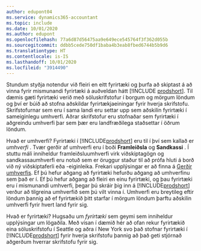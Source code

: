 ```yaml
---
author: edupont04
ms.service: dynamics365-accountant
ms.topic: include
ms.date: 10/01/2020
ms.author: edupont
ms.openlocfilehash: 77a6d87d56475aa9e649ece545764f3f362d055b
ms.sourcegitcommit: ddbb5cede750df1baba4b3eab8fbed6744b5b9d6
ms.translationtype: HT
ms.contentlocale: is-IS
ms.lasthandoff: 10/01/2020
ms.locfileid: "3914490"
---
```

Stundum styðja notendur við fleiri en eitt fyrirtæki og þurfa að skiptast á að vinna fyrir mismunandi fyrirtæki á auðveldan hátt [!INCLUDE [prodshort](prodshort.md)]. Til dæmis gæti fyrirtæki verið með söluskrifstofur í borgum og mörgum löndum og því er búið að stofna aðskildar fyrirtækjaeiningar fyrir hverja skrifstofu. Skrifstofurnar sem eru í sama landi eru settar upp sem aðskilin fyrirtæki í sameiginlegu umhverfi. Aðrar skrifstofur eru stofnaðar sem fyrirtæki í aðgreindu umhverfi þar sem þær eru landfræðilega staðsettar í öðrum löndum.  

Hvað er umhverfi? Fyrirtæki í [!INCLUDE[prodshort](prodshort.md)] eru til í því sem kallað er *umhverfi* . Tvær gerðir af umhverfi eru í boði **Framleiðsla** og **Sandkassi** . Í stuttu máli inniheldur framleiðsluumhverfi virk viðskiptagögn og sandkassaumhverfi eru notuð sem er öruggur staður til að prófa hluti á borð við ný viðskiptaferli eða -eiginleika. Frekari upplýsingar er að finna á [Gerðir umhverfis](/dynamics365/business-central/dev-itpro/administration/tenant-admin-center-environments#types-of-environments). Ef þú hefur aðgang að fyrirtæki hefurðu aðgang að umhverfinu sem það er í. Ef þú hefur aðgang að fleiri en einu fyrirtæki, og þau fyrirtæki eru í mismunandi umhverfi, þegar þú skráir þig inn á [!INCLUDE[prodshort](prodshort.md)] verður að tilgreina umhverfið sem þú vilt vinna í. Umhverfi eru breytileg eftir löndum þannig að ef fyrirtækið þitt starfar í mörgum löndum þarftu aðskilin umhverfi fyrir hvert land fyrir sig.  

Hvað er fyrirtæki? Hugsaðu um *fyrirtæki* sem geymi sem inniheldur upplýsingar um lögaðila. Með vísan í dæmið hér að ofan rekur fyrirtækið eina söluskrifstofu í Seattle og aðra í New York svo það stofnar fyrirtæki í [!INCLUDE[prodshort](prodshort.md)] fyrir hverja skrifstofu þannig að það geti stjórnað aðgerðum hverrar skrifstofu fyrir sig.  
